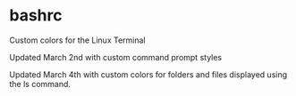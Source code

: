 # bashrc
Custom colors for the Linux Terminal

Updated March 2nd with custom command prompt styles

Updated March 4th with custom colors for folders and files displayed using the ls command.
